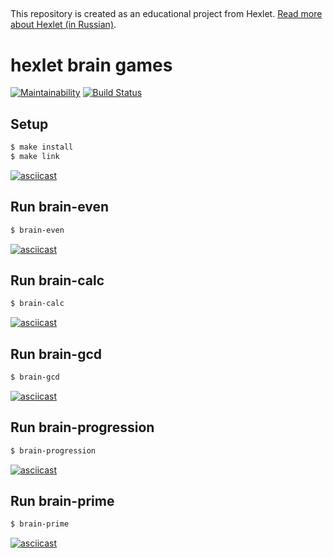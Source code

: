 ##

This repository is created as an educational project from Hexlet. [Read more about Hexlet (in Russian)](https://ru.hexlet.io/pages/about?utm_source=github&utm_medium=link&utm_campaign=nodejs-package).
##

# hexlet brain games
[![Maintainability](https://api.codeclimate.com/v1/badges/a99a88d28ad37a79dbf6/maintainability)](https://codeclimate.com/github/codeclimate/codeclimate/maintainability)
[![Build Status](https://travis-ci.com/Vernat/frontend-project-lvl1.svg?branch=master)](https://travis-ci.com/Vernat/frontend-project-lvl1)


## Setup

```sh
$ make install
$ make link
```
[![asciicast](https://asciinema.org/a/4YRTzsTz8mhgHFzWmpdiPxN4x.svg)](https://asciinema.org/a/4YRTzsTz8mhgHFzWmpdiPxN4x)


## Run brain-even

```sh
$ brain-even
```
[![asciicast](https://asciinema.org/a/8e7j3AaVpKe4M3xeTnmZmWRMN.svg)](https://asciinema.org/a/8e7j3AaVpKe4M3xeTnmZmWRMN)


## Run brain-calc

```sh
$ brain-calc
```
[![asciicast](https://asciinema.org/a/Db3rSfQqIs9dPVAiUiYt0HJjU.svg)](https://asciinema.org/a/Db3rSfQqIs9dPVAiUiYt0HJjU)


## Run brain-gcd

```sh
$ brain-gcd
```
[![asciicast](https://asciinema.org/a/62tAJVuwoxZfiEsD4tgUvpv3r.svg)](https://asciinema.org/a/62tAJVuwoxZfiEsD4tgUvpv3r)


## Run brain-progression

```sh
$ brain-progression
```
[![asciicast](https://asciinema.org/a/PzdxifJZSmlQvH2liFivbMHVK.svg)](https://asciinema.org/a/PzdxifJZSmlQvH2liFivbMHVK)


## Run brain-prime

```sh
$ brain-prime
```
[![asciicast](https://asciinema.org/a/rBTSNBBBmTrx0ZUlETIv0t84B.svg)](https://asciinema.org/a/rBTSNBBBmTrx0ZUlETIv0t84B)

